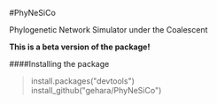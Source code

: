 #PhyNeSiCo

Phylogenetic Network Simulator under the Coalescent

**This is a beta version of the package!**

####Installing the package  

> install.packages("devtools")  
> install_github("gehara/PhyNeSiCo")  


